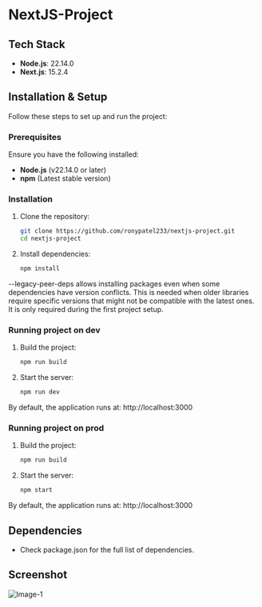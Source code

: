 # NextJS-Project

## Tech Stack
- **Node.js**: 22.14.0
- **Next.js**: 15.2.4


## Installation & Setup
Follow these steps to set up and run the project:

### Prerequisites
Ensure you have the following installed:
- **Node.js** (v22.14.0 or later)
- **npm** (Latest stable version)

### Installation
1. Clone the repository:
   ```sh
   git clone https://github.com/ronypatel233/nextjs-project.git
   cd nextjs-project

2. Install dependencies:
   ```sh
   npm install 
   
--legacy-peer-deps allows installing packages even when some dependencies have version conflicts. This is needed when older libraries require specific versions that might not be compatible with the latest ones. It is only required during the first project setup.

### Running project on dev
1. Build the project:
   ```sh
   npm run build

2. Start the server:
   ```sh
   npm run dev
By default, the application runs at: http://localhost:3000



### Running project on prod
1. Build the project:
   ```sh
   npm run build

2. Start the server:
   ```sh
   npm start
By default, the application runs at: http://localhost:3000

## Dependencies
- Check package.json for the full list of dependencies.



## Screenshot
![Image-1](https://github.com/user-attachments/assets/35ac6263-e6df-449f-8b69-7fdeca96e307)

